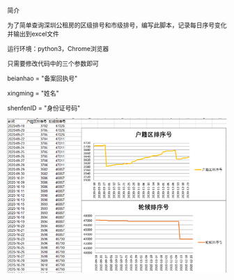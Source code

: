 简介

为了简单查询深圳公租房的区级排号和市级排号，编写此脚本，记录每日序号变化并输出到excel文件

运行环境：python3，Chrome浏览器

只需要修改代码中的三个参数即可

beianhao = "备案回执号"

xingming = "姓名"

shenfenID = "身份证号码"

![image](https://github.com/akqzx/SZ-ZJJ/blob/main/%E5%9B%BE%E7%A4%BA.jpg) 

